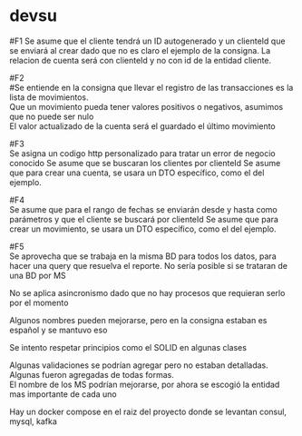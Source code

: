 # devsu

#F1
Se asume que el cliente tendrá un ID autogenerado y un clienteId que se enviará al crear dado que no es claro el ejemplo de la consigna. La relacion de cuenta será con clienteId y no con id de la entidad cliente.

#F2  
#Se entiende en la consigna que llevar el registro de las transacciones es la lista de movimientos.  
Que un movimiento pueda tener valores positivos o negativos, asumimos que no puede ser nulo  
El valor actualizado de la cuenta será el guardado el último movimiento

#F3   
Se asigna un codigo http personalizado para tratar un error de negocio conocido
Se asume que se buscaran los clientes por clienteId
Se asume que para crear una cuenta, se usara un DTO específico, como el del ejemplo.

#F4  
Se asume que para el rango de fechas se enviarán desde y hasta como parámetros y que el cliente se buscará por clienteId
Se asume que para crear un movimiento, se usara un DTO específico, como el del ejemplo.

#F5  
Se aprovecha que se trabaja en la misma BD para todos los datos, para hacer una query que resuelva el reporte.
No sería posible si se trataran de una BD por MS

No se aplica asincronismo dado que no hay procesos que requieran serlo por el momento  

Algunos nombres pueden mejorarse, pero en la consigna estaban es español y se mantuvo eso  

Se intento respetar principios como el SOLID en algunas clases  

Algunas validaciones se podrían agregar pero no estaban detalladas. Algunas fueron agregadas de todas formas.  
El nombre de los MS podrían mejorarse, por ahora se escogió la entidad mas importante de cada uno  

Hay un docker compose en el raiz del proyecto donde se levantan consul, mysql, kafka





